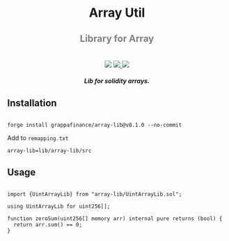 <div align="center">
  <h1 > Array Util </h1>
  <h3 style="font-size:2.2vw;color:grey">
  Library for Array
  </h3>
  
  <br/>
  <a href="https://github.com/foundry-rs/foundry"><img src="https://img.shields.io/static/v1?label=foundry-rs&message=foundry&color=blue&logo=github"/></a>
  <a href=https://github.com/grappafinance/core/actions/workflows/CI.yml""><img src="https://github.com/grappafinance/core/actions/workflows/CI.yml/badge.svg?branch=master"> </a>

  <a href="https://codecov.io/gh/grappafinance/array-lib" >
<img src="https://codecov.io/gh/grappafinance/array-lib/branch/master/graph/badge.svg?token=6CCM1VFLV9"/>
</a>
  <h5 align="center"> Lib for solidity arrays.</h5>
  
</div>

## Installation

```shell

forge install grappafinance/array-lib@v0.1.0 --no-commit

```

Add to `remapping.txt`
```
array-lib=lib/array-lib/src
```

## Usage

```solidity

import {UintArrayLib} from "array-lib/UintArrayLib.sol";

using UintArrayLib for uint256[];

function zeroSum(uint256[] memory arr) internal pure returns (bool) {
  return arr.sum() == 0;
}
```
